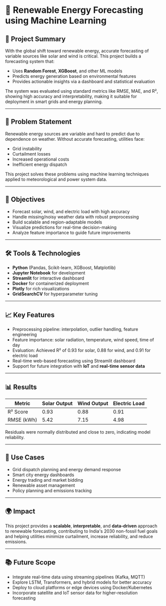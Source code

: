 # 🔋 Renewable Energy Forecasting using Machine Learning

## 📌 Project Summary

With the global shift toward renewable energy, accurate forecasting of variable sources like solar and wind is critical. This project builds a forecasting system that:

- Uses **Random Forest**, **XGBoost**, and other ML models
- Predicts energy generation based on environmental features
- Provides actionable insights via a dashboard and statistical evaluation

The system was evaluated using standard metrics like RMSE, MAE, and R², showing high accuracy and interpretability, making it suitable for deployment in smart grids and energy planning.

---

## 🧠 Problem Statement

Renewable energy sources are variable and hard to predict due to dependence on weather. Without accurate forecasting, utilities face:

- Grid instability
- Curtailment losses
- Increased operational costs
- Inefficient energy dispatch

This project solves these problems using machine learning techniques applied to meteorological and power system data.

---

## 🎯 Objectives

- Forecast solar, wind, and electric load with high accuracy
- Handle missing/noisy weather data with robust preprocessing
- Build scalable and region-adaptable models
- Visualize predictions for real-time decision-making
- Analyze feature importance to guide future improvements

---

## 🛠️ Tools & Technologies

- **Python** (Pandas, Scikit-learn, XGBoost, Matplotlib)
- **Jupyter Notebook** for development
- **Streamlit** for interactive dashboard
- **Docker** for containerized deployment
- **Plotly** for rich visualizations
- **GridSearchCV** for hyperparameter tuning

---

## 📈 Key Features

- Preprocessing pipeline: interpolation, outlier handling, feature engineering
- Feature importance: solar radiation, temperature, wind speed, time of day
- Evaluation: Achieved R² of 0.93 for solar, 0.88 for wind, and 0.91 for electric load
- Real-time web-based forecasting using Streamlit dashboard
- Support for future integration with **IoT** and **real-time sensor data**

---

## 📊 Results

| Metric        | Solar Output | Wind Output | Electric Load |
|---------------|--------------|-------------|----------------|
| R² Score      | 0.93         | 0.88        | 0.91           |
| RMSE (kWh)    | 5.42         | 7.15        | 4.98           |

Residuals were normally distributed and close to zero, indicating model reliability.

---

## 💼 Use Cases

- Grid dispatch planning and energy demand response
- Smart city energy dashboards
- Energy trading and market bidding
- Renewable asset management
- Policy planning and emissions tracking

---

## 🌍 Impact

This project provides a **scalable**, **interpretable**, and **data-driven** approach to renewable forecasting, contributing to India's 2030 non-fossil fuel goals and helping utilities minimize curtailment, increase reliability, and reduce emissions.

---

## 📚 Future Scope

- Integrate real-time data using streaming pipelines (Kafka, MQTT)
- Explore LSTM, Transformers, and hybrid models for better accuracy
- Deploy to cloud platforms or edge devices using Docker/Kubernetes
- Incorporate satellite and IoT sensor data for higher-resolution forecasting
